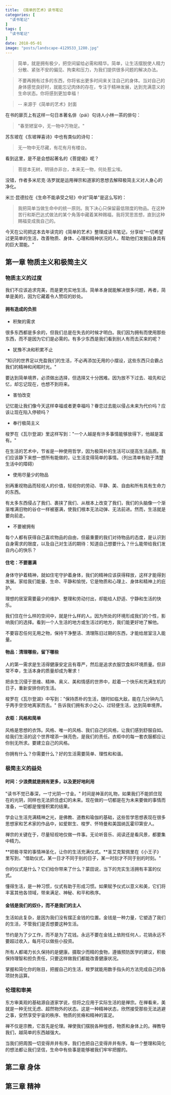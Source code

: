 ```yaml
---
title: 《简单的艺术》读书笔记
categories: [
  "读书笔记"
]
tags: [
  "读书笔记"
]
date: 2018-05-01
image: "posts/landscape-4129533_1280.jpg"
---
```


> 简单，就是拥有极少，把空间留给必需和精华。简单，让生活摆脱使人精力分散、紧张不安的偏见、拘束和压力，为我们提供很多问题的解决办法。

> 不要再拥有过多的东西，你将省出更多时间来关注自己的身体。当对自己的身体感觉良好时，就能忘记肉体的存在，专注于精神发展，达到充满意义的生命状态。你将感到更加幸福！

> -- 来源于《简单的艺术》封面

在书的扉页上有这样一句日本著名俳（pái）句诗人小林一茶的俳句：

> "春至陋室中，无一物中万物足。"

苏东坡在《东坡禅喜诗》中也有类似的诗句：

> 无一物中无尽藏，有花有月有楼台。

看到这里，是不是会想起著名的《菩提偈》呢？

> 菩提本无树，明镜亦非台，本来无一物，何处惹尘埃。

没错，作者多米尼克·洛罗就是运用禅宗和道家的思想去解释极简主义对人身心的净化。

米兰·昆德拉在《生命不能承受之轻》中对"简单"是这么写的：

> 我把简单当做生命中的统一原则。我下决心只保留最低限度的物品。在这种苦行和斯巴达式做法的某个角落中藏着某种赐福，我将冥思苦想，直到这种赐福变成我自己的。

今天在公司把这本去年读完的《简单的艺术》整理成读书笔记，分享给"一切希望过更简单的生活，改善物质、身体、心理和精神状况的人，帮助他们发掘自身具有的巨大潜能。"

## 第一章 物质主义和极简主义

### 物质主义的过度

我们不应该追求完美，而是更充实地生活。简单本身就能解决很多问题，再者，简单是美的，因为它藏着令人赞叹的妙处。

#### 拥有造成的负担

- 积聚的需求

很多东西都是多余的，但我们总是在失去的时候才明白。我们因为拥有而使用那些东西，而不是因为它们是必需的。有多少东西是我们看到别人有而去买来的呢？

- 犹豫不决和积累不止

"知识的世界足以充盈我们的生活，不必再添加无用的小摆设，这些东西只会霸占我们的精神和闲暇时光。"

要达到简单境界，必须做出选择，但选择又十分困难。因为放不下过去、祖先和记忆，却忘记现在，也想不到将来。

- 害怕改变

记忆能让我们像今天这样幸福或者更幸福吗？眷恋过去能以侵占未来为代价吗？应该让现在陷入停顿吗？

- 奉行极简主义

梭罗在《瓦尔登湖》里这样写到："一个人越是有许多事情能够放得下，他越是富有。"

在生活的艺术中，节省是一种使用哲学，因为极简朴的生活可以提高生活品质。我们应该静下来想一想所有能做的，让生活变得简单的事情。（列出清单有助于清楚生活中的障碍）

- 使用尽量少的物品

别再重视物品而轻视人的价值，轻视你的劳动、平静、美、自由和所有具有生命力的东西。

有太多东西侵占了我们、裹挟了我们、从根本上改变了我们，我们的头脑像一个渐渐堆满旧物的谷仓一样被塞满，使我们根本无法动弹、无法前进。然而，生活就是要向前走。

- 不要被拥有

每个人都有获得自己喜欢物品的自由，但最重要的我们对待物品的态度，是认识到自身需求的限度，以及自己对生活的期待：知道自己想要什么？什么能带给我们发自内心的快乐？

#### 住宅：不要塞满

身体守护着精神，就如住宅守护着身体，我们的精神应该获得释放，这样才能得到发展。家给我们能量、生命、平静和愉悦，它是物质和心理上、身体和精神上的庇护。

理想的居室需要最少的维护、整理和劳动付出，却能给人舒适、宁静和生活的快乐。

我们住在什么样的空间中，就是什么样的人。因为所处的环境形成我们的个性，影响我们的选择。看到一个人生活的地方或生活过的地方，我们能更好地了解他。

不要容忍任何无用之物，保持干净整洁、清理陈旧过期的东西，才能给居室注入能量。

#### 物品：清理哪些，留下哪些

人的第一需求是生活得健康安定且有尊严，然后是追求衣服饮食和环境质量。但非常不幸，生活本身的质量却成为奢求！

把余生沉侵于思维、精神、奥义、美和情感的世界中，趁着一个快乐和充满生机的日子，重新安排你的生活。

梭罗在《瓦尔登湖》中写到："保持质朴的生活，随时如临大敌，能在几分钟内几乎两手空空地离家而去。" 告诉我们拥有求小之心、过轻便生活，达到简单境界。

#### 衣柜：风格和简单

风格是思想的衣饰。风格、唯一的风格、我们自己的风格，让我们感到舒服自如。给我们生活的这个世界增添一抹亮色，是我们的责任。衣柜中的每一套衣服都应让你别无所求。要建立自己的风格。

你拥有什么？你需要什么？好的生活需要简单、理性和和谐。

### 极简主义的益处

#### 时间：少浪费就是拥有更多，以及更好地利用

"读书不觉已春深，一寸光阴一寸金。" 时间是神圣的礼物，如果我们不能抓住现在的光阴，同样也无法抓住虚幻的未来。现在做的一切都是在为未来要做的事情而准备，一切都是慢慢积累的结果。

学会让生活充满精神之光，是佛教、道教和瑜伽的基础，这些哲学思想表现在很多思想家和艺术家的作品中，如爱默生、梭罗、怀特曼和美国纳瓦霍印第安人。

禅宗的关键在于，尽量轻视地仅做一件事。无论听音乐、阅读还是看风景，都要集中精力。

**把极寻常的事情神圣化，让你的生活充满仪式。**圣艾克絮佩里在《小王子》里写到，"借助仪式，某一日才不同于别的日子，某一时刻才不同于别的时刻。"

你的仪式是什么？它们给你带来了什么？蒙田说，当下的充实生活拥有丰富的仪式。

懂得生活，是一种习惯，仪式有助于形成习惯。如果赋予仪式以意义和美，它们将丰富其他各领域，带来满足、神秘、和平和秩序。

#### 金钱是我们的奴仆，而不是我们的主人

生活如此复杂，是因为我们没有摆正金钱的位置。金钱是一种力量，它塑造了我们的生活，不管我们是否想要这种生活。

节约是为了少工作，而不是为了花钱。永远不要在金钱上依附任何人，花销永远不要超过收入，每月可以做些小投资。

所有人都竭力长久保持的是健康。摄取少而精的食物，遵循预防医学的建议，积极保持理智和担负责任，只要这样做我们都能改善健康状况。

掌握和简化你的账目，把握自己的生活，梭罗就能用数手指头的方法完成自己的各项财务运算。

### 伦理和审美

东方审美观的基础源自道家学说，但将之应用于实际生活的是禅宗。在禅看来，美就是一种无忧无虑、超然物外的状态。这是一种精神状态，欣然接受那些无法逃避之事，安然享受宇宙的秩序、物质的贫瘠和精神的富足。

禅不仅是宗教，它首先是伦理。禅使我们摆脱各种惶惑，物质和身体上的。禅教导我们，越简单的东西越强大。

当我们把周围一切变得井井有序，我们也把自己变得井井有序。每一个整理和简化的想法都让我们坚信，生命中有些事是能够被我们牢牢把握的。  

## 第二章 身体

## 第三章 精神

